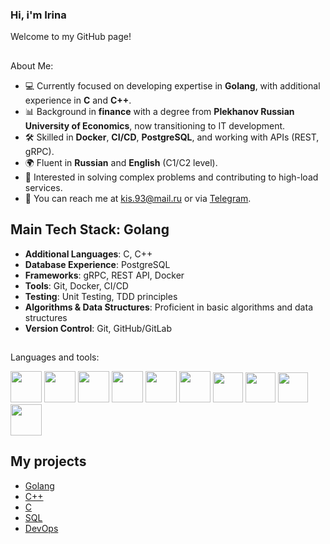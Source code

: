 ### Hi, i'm Irina

Welcome to my GitHub page!

##
About Me:
- 💻 Currently focused on developing expertise in **Golang**, with additional experience in **C** and **C++**.
- 📊 Background in **finance** with a degree from **Plekhanov Russian University of Economics**, now transitioning to IT development.
- 🛠 Skilled in **Docker**, **CI/CD**, **PostgreSQL**, and working with APIs (REST, gRPC).
- 🌍 Fluent in **Russian** and **English** (C1/C2 level).
- 🎯 Interested in solving complex problems and contributing to high-load services.
- 📧 You can reach me at [kis.93@mail.ru](mailto:kis.93@mail.ru) or via [Telegram](https://t.me/irrishka_k).

## Main Tech Stack: Golang
- **Additional Languages**: C, C++
- **Database Experience**: PostgreSQL
- **Frameworks**: gRPC, REST API, Docker
- **Tools**: Git, Docker, CI/CD
- **Testing**: Unit Testing, TDD principles
- **Algorithms & Data Structures**: Proficient in basic algorithms and data structures
- **Version Control**: Git, GitHub/GitLab


##
Languages and tools:

<img src="https://cdn.jsdelivr.net/gh/devicons/devicon/icons/go/go-original.svg" width="50"/> <img src="https://cdn.jsdelivr.net/gh/devicons/devicon/icons/c/c-original.svg" width="50"/> <img src="https://cdn.jsdelivr.net/gh/devicons/devicon/icons/cplusplus/cplusplus-original.svg" width="50"/> <img src="https://cdn.jsdelivr.net/gh/devicons/devicon/icons/mysql/mysql-original-wordmark.svg" width="50"/> <img src="https://cdn.jsdelivr.net/gh/devicons/devicon/icons/linux/linux-original.svg" width="50"/> <img src="https://cdn.jsdelivr.net/gh/devicons/devicon/icons/docker/docker-original.svg" width="50"/> <img src="https://cdn.jsdelivr.net/gh/devicons/devicon/icons/git/git-original.svg" width="48"/> <img src="https://cdn.jsdelivr.net/gh/devicons/devicon/icons/gitlab/gitlab-plain-wordmark.svg" width="48"/> <img src="https://cdn.jsdelivr.net/gh/devicons/devicon/icons/bash/bash-original.svg" width="48"/> <img src="https://cdn.jsdelivr.net/gh/devicons/devicon/icons/qt/qt-original.svg" width="50"/>

## My projects
- [Golang](https://github.com/search?q=user:aventhis+language:golang&type=repositories)
- [C++](https://github.com/search?q=user:aventhis+language:cpp&type=repositories)
- [C](https://github.com/search?q=user:aventhis+language:c&type=repositories)
- [SQL](https://github.com/search?q=user:aventhis+language:sql&type=repositories)
- [DevOps](https://github.com/search?q=user:aventhis+topic:devops&type=repositories)

